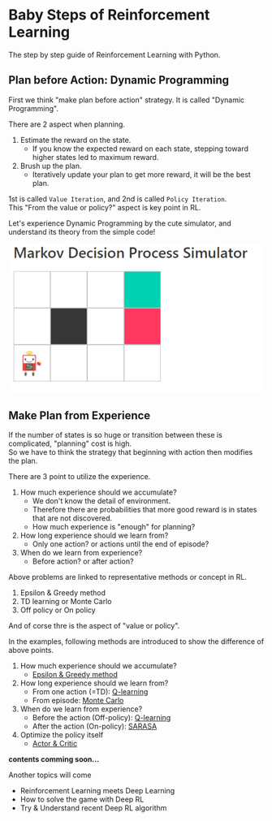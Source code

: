 # Baby Steps of Reinforcement Learning

The step by step guide of Reinforcement Learning with Python.

## Plan before Action: Dynamic Programming

First we think "make plan before action" strategy. It is called "Dynamic Programming".

There are 2 aspect when planning.

1. Estimate the reward on the state.
   * If you know the expected reward on each state, stepping toward higher states led to maximum reward.
2. Brush up the plan.
   * Iteratively update your plan to get more reward, it will be the best plan.

1st is called `Value Iteration`, and 2nd is called `Policy Iteration`.  
This "From the value or policy?" aspect is key point in RL.

Let's experience Dynamic Programming by the cute simulator, and understand its theory from the simple code!

![dp.png](./doc/dp.png)

## Make Plan from Experience

If the number of states is so huge or transition between these is complicated, "planning" cost is high.  
So we have to think the strategy that beginning with action then modifies the plan.

There are 3 point to utilize the experience.

1. How much experience should we accumulate?
   * We don't know the detail of environment.
   * Therefore there are probabilities that more good reward is in states that are not discovered.
   * How much experience is "enough" for planning?
2. How long experience should we learn from?
   * Only one action? or actions until the end of episode?
3. When do we learn from experience?
   * Before action? or after action?

Above problems are linked to representative methods or concept in RL.

1. Epsilon & Greedy method
2. TD learning or Monte Carlo
3. Off policy or On policy

And of corse thre is the aspect of "value or policy".

In the examples, following methods are introduced to show the difference of above points.

1. How much experience should we accumulate?
   * [Epsilon & Greedy method](https://github.com/icoxfog417/baby-steps-of-rl/blob/master/EL/notebooks/Epsilon%26Greedy.ipynb)
2. How long experience should we learn from?
   * From one action (=TD): [Q-learning](https://github.com/icoxfog417/baby-steps-of-rl/blob/master/EL/notebooks/Q-learning.ipynb)
   * From episode: [Monte Carlo](https://github.com/icoxfog417/baby-steps-of-rl/blob/master/EL/notebooks/Monte%20Carlo.ipynb)
3. When do we learn from experience?
   * Before the action (Off-policy): [Q-learning](https://github.com/icoxfog417/baby-steps-of-rl/blob/master/EL/notebooks/Q-learning.ipynb)
   * After the action (On-policy): [SARASA](https://github.com/icoxfog417/baby-steps-of-rl/blob/master/EL/notebooks/SARASA.ipynb)
4. Optimize the policy itself
   * [Actor & Critic](https://github.com/icoxfog417/baby-steps-of-rl/blob/master/EL/notebooks/Actor%26Critic.ipynb)


**contents comming soon...**

Another topics will come

* Reinforcement Learning meets Deep Learning
* How to solve the game with Deep RL
* Try & Understand recent Deep RL algorithm
